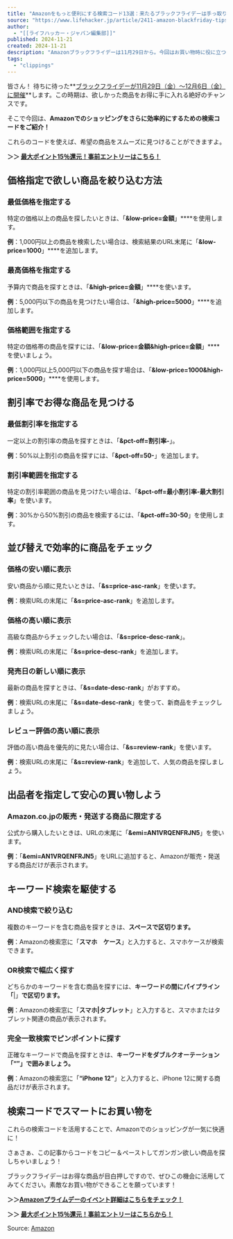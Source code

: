 ```yaml
---
title: "Amazonをもっと便利にする検索コード13選：来たるブラックフライデーは手っ取り早く買い物を！ | ライフハッカー・ジャパン"
source: "https://www.lifehacker.jp/article/2411-amazon-blackfriday-tips/"
author:
  - "[[ライフハッカー・ジャパン編集部]]"
published: 2024-11-21
created: 2024-11-21
description: "Amazonブラックフライデーは11月29日から。今回はお買い物時に役に立つ絞り込み検索のライフハックを紹介します。"
tags:
  - "clippings"
---
```

皆さん！ 待ちに待った**[ブラックフライデーが11月29日（金）～12月6日（金）に開催](https://www.amazon.co.jp/blackfriday?tag=lifehacker18-00009919-22)**します。この時期は、欲しかった商品をお得に手に入れる絶好のチャンスです。

そこで今回は、**Amazonでのショッピングをさらに効率的にするための検索コードをご紹介！**

これらのコードを使えば、希望の商品をスムーズに見つけることができますよ。

**＞＞ [最大ポイント15％還元！事前エントリーはこちら！](https://www.amazon.co.jp/events/pointupcampaign?tag=lifehacker18-00005390-22)**

## 価格指定で欲しい商品を絞り込む方法

### **最低価格を指定する**

特定の価格以上の商品を探したいときは、「**&low-price=金額**」****を使用します。

**例**：1,000円以上の商品を検索したい場合は、検索結果のURL末尾に「**&low-price=1000**」****を追加します。

### **最高価格を指定する**

予算内で商品を探すときは、「**&high-price=金額**」****を使います。

**例**：5,000円以下の商品を見つけたい場合は、「**&high-price=5000**」****を追加します。

### **価格範囲を指定する**

特定の価格帯の商品を探すには、「**&low-price=金額&high-price=金額**」****を使いましょう。

**例**：1,000円以上5,000円以下の商品を探す場合は、「**&low-price=1000&high-price=5000**」****を使用します。

## 割引率でお得な商品を見つける

### **最低割引率を指定する**

一定以上の割引率の商品を探すときは、「**&pct-off=割引率-**」。

**例**：50%以上割引の商品を探すには、「**&pct-off=50-**」を追加します。

### **割引率範囲を指定する**

特定の割引率範囲の商品を見つけたい場合は、「**&pct-off=最小割引率-最大割引率**」を使います。

**例**：30%から50%割引の商品を検索するには、「**&pct-off=30-50**」を使用します。

## 並び替えで効率的に商品をチェック

### **価格の安い順に表示**

安い商品から順に見たいときは、「**&s=price-asc-rank**」を使います。

**例**：検索URLの末尾に「**&s=price-asc-rank**」を追加します。

### **価格の高い順に表示**

高級な商品からチェックしたい場合は、「**&s=price-desc-rank**」。

**例**：検索URLの末尾に「**&s=price-desc-rank**」を追加します。

### **発売日の新しい順に表示**

最新の商品を探すときは、「**&s=date-desc-rank**」がおすすめ。

**例**：検索URLの末尾に「**&s=date-desc-rank**」を使って、新商品をチェックしましょう。

### **レビュー評価の高い順に表示**

評価の高い商品を優先的に見たい場合は、「**&s=review-rank**」を使います。

**例**：検索URLの末尾に「**&s=review-rank**」を追加して、人気の商品を探しましょう。

## 出品者を指定して安心の買い物しよう

### **Amazon.co.jpの販売・発送する商品に限定する**

公式から購入したいときは、URLの末尾に「**&emi=AN1VRQENFRJN5**」を使います。

**例**：「**&emi=AN1VRQENFRJN5**」をURLに追加すると、Amazonが販売・発送する商品だけが表示されます。

## キーワード検索を駆使する

### **AND検索で絞り込む**

複数のキーワードを含む商品を探すときは、**スペースで区切ります。**

**例**：Amazonの検索窓に「**スマホ　ケース**」と入力すると、スマホケースが検索できます。

### **OR検索で幅広く探す**

どちらかのキーワードを含む商品を探すには、**キーワードの間にパイプライン「**|」**で区切ります。**

**例**：Amazonの検索窓に「**スマホ|タブレット**」と入力すると、スマホまたはタブレット関連の商品が表示されます。

### **完全一致検索でピンポイントに探す**

正確なキーワードで商品を探すときは、**キーワードをダブルクオーテーション「“”」で囲みましょう。**

**例**：Amazonの検索窓に「**“iPhone 12”**」と入力すると、iPhone 12に関する商品だけが表示されます。

## 検索コードでスマートにお買い物を

これらの検索コードを活用することで、Amazonでのショッピングが一気に快適に！

さぁさぁ、この記事からコードをコピー＆ペーストしてガンガン欲しい商品を探しちゃいましょう！

ブラックフライデーはお得な商品が目白押しですので、ぜひこの機会に活用してみてください。素敵なお買い物ができることを願っています！

**＞＞[Amazonプライムデーのイベント詳細はこちらをチェック！](https://www.amazon.co.jp/primeday/?tag=lifehacker18-00005389-22)**

**＞＞ [最大ポイント15％還元！事前エントリーはこちらから！](https://www.amazon.co.jp/events/pointupcampaign?tag=lifehacker18-00005390-22)**

Source: [Amazon](https://www.amazon.co.jp/blackfriday?tag=lifehacker18-00009919-22)
